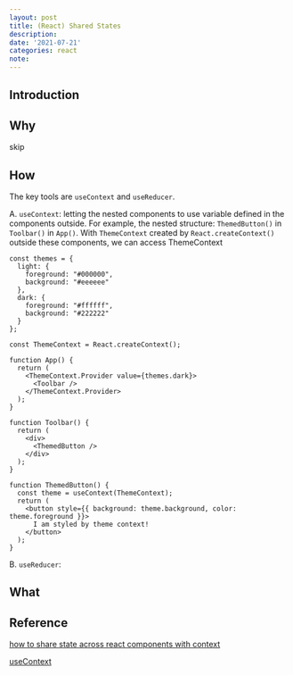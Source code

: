 ```yaml
---
layout: post
title: (React) Shared States
description:
date: '2021-07-21'
categories: react
note:
---
```


## Introduction

## Why
skip

## How
The key tools are `useContext` and `useReducer`.

A. `useContext`: letting the nested components to use variable defined in the components outside. For example, the nested structure: `ThemedButton()` in `Toolbar()` in `App()`. With `ThemeContext` created by `React.createContext()` outside these components, we can access ThemeContext

```
const themes = {
  light: {
    foreground: "#000000",
    background: "#eeeeee"
  },
  dark: {
    foreground: "#ffffff",
    background: "#222222"
  }
};

const ThemeContext = React.createContext();

function App() {
  return (
    <ThemeContext.Provider value={themes.dark}>
      <Toolbar />
    </ThemeContext.Provider>
  );
}

function Toolbar() {
  return (
    <div>
      <ThemedButton />
    </div>
  );
}

function ThemedButton() {
  const theme = useContext(ThemeContext);
  return (
    <button style={{ background: theme.background, color: theme.foreground }}>
      I am styled by theme context!
    </button>
  );
}
```

B. `useReducer`:

## What


## Reference
[how to share state across react components with context](https://www.digitalocean.com/community/tutorials/how-to-share-state-across-react-components-with-context)

[useContext](https://reactjs.org/docs/hooks-reference.html#usecontext)
